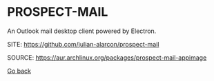 # PROSPECT-MAIL

 An Outlook mail desktop client powered by Electron.

 SITE: https://github.com/julian-alarcon/prospect-mail

 SOURCE: https://aur.archlinux.org/packages/prospect-mail-appimage

 [Go back](https://portable-linux-apps.github.io/apps.html)
